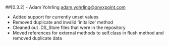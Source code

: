##[0.3.2] - Adam Yohrling <adam.yohrling@onyxpoint.com>
 * Added support for currently unset values
 * Removed duplicate and invalid 'initalize' method
 * Cleaned out .DS_Store files that were in the repository
 * Moved references for external methods to self.class in flush method and removed duplicate data
